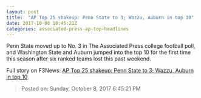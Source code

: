 ```yaml
---
layout: post
title:  "AP Top 25 shakeup: Penn State to 3; Wazzu, Auburn in top 10"
date: 2017-10-08 18:45:21Z
categories: associated-press-ap-top-headlines
---
```


Penn State moved up to No. 3 in The Associated Press college football poll, and Washington State and Auburn jumped into the top 10 for the first time this season after six ranked teams lost this past weekend.


Full story on F3News: [AP Top 25 shakeup: Penn State to 3; Wazzu, Auburn in top 10](http://www.f3nws.com/n/2ajzrC)

> Posted on: Sunday, October 8, 2017 6:45:21 PM
